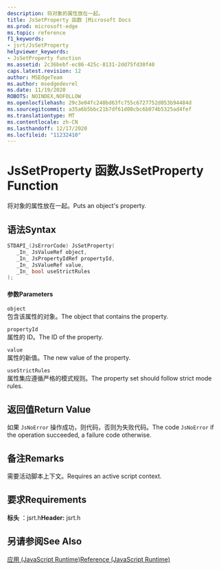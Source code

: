 ```yaml
---
description: 将对象的属性放在一起。
title: JsSetProperty 函数 |Microsoft Docs
ms.prod: microsoft-edge
ms.topic: reference
f1_keywords:
- jsrt/JsSetProperty
helpviewer_keywords:
- JsSetProperty function
ms.assetid: 2c36bebf-ec86-425c-8131-2dd75fd30f40
caps.latest.revision: 12
author: MSEdgeTeam
ms.author: msedgedevrel
ms.date: 11/19/2020
ROBOTS: NOINDEX,NOFOLLOW
ms.openlocfilehash: 29c3e04fc240bd63fc755c6727752d053b94484d
ms.sourcegitcommit: a35a6b5bbc21b7df61d08cbc6b074b5325ad4fef
ms.translationtype: MT
ms.contentlocale: zh-CN
ms.lasthandoff: 12/17/2020
ms.locfileid: "11232410"
---
```

# <span data-ttu-id="bb6c5-103">JsSetProperty 函数</span><span class="sxs-lookup"><span data-stu-id="bb6c5-103">JsSetProperty Function</span></span>

<span data-ttu-id="bb6c5-104">将对象的属性放在一起。</span><span class="sxs-lookup"><span data-stu-id="bb6c5-104">Puts an object's property.</span></span>  
  
## <span data-ttu-id="bb6c5-105">语法</span><span class="sxs-lookup"><span data-stu-id="bb6c5-105">Syntax</span></span>  
  
```cpp  
STDAPI_(JsErrorCode) JsSetProperty(  
   _In_ JsValueRef object,  
   _In_ JsPropertyIdRef propertyId,  
   _In_ JsValueRef value,  
   _In_ bool useStrictRules  
);  
```  
  
#### <span data-ttu-id="bb6c5-106">参数</span><span class="sxs-lookup"><span data-stu-id="bb6c5-106">Parameters</span></span>  
 `object`  
 <span data-ttu-id="bb6c5-107">包含该属性的对象。</span><span class="sxs-lookup"><span data-stu-id="bb6c5-107">The object that contains the property.</span></span>  
  
 `propertyId`  
 <span data-ttu-id="bb6c5-108">属性的 ID。</span><span class="sxs-lookup"><span data-stu-id="bb6c5-108">The ID of the property.</span></span>  
  
 `value`  
 <span data-ttu-id="bb6c5-109">属性的新值。</span><span class="sxs-lookup"><span data-stu-id="bb6c5-109">The new value of the property.</span></span>  
  
 `useStrictRules`  
 <span data-ttu-id="bb6c5-110">属性集应遵循严格的模式规则。</span><span class="sxs-lookup"><span data-stu-id="bb6c5-110">The property set should follow strict mode rules.</span></span>  
  
## <span data-ttu-id="bb6c5-111">返回值</span><span class="sxs-lookup"><span data-stu-id="bb6c5-111">Return Value</span></span>  
 <span data-ttu-id="bb6c5-112">如果 `JsNoError` 操作成功，则代码，否则为失败代码。</span><span class="sxs-lookup"><span data-stu-id="bb6c5-112">The code `JsNoError` if the operation succeeded, a failure code otherwise.</span></span>  
  
## <span data-ttu-id="bb6c5-113">备注</span><span class="sxs-lookup"><span data-stu-id="bb6c5-113">Remarks</span></span>  
 <span data-ttu-id="bb6c5-114">需要活动脚本上下文。</span><span class="sxs-lookup"><span data-stu-id="bb6c5-114">Requires an active script context.</span></span>  
  
## <span data-ttu-id="bb6c5-115">要求</span><span class="sxs-lookup"><span data-stu-id="bb6c5-115">Requirements</span></span>  
 <span data-ttu-id="bb6c5-116">**标头** ：jsrt.h</span><span class="sxs-lookup"><span data-stu-id="bb6c5-116">**Header:** jsrt.h</span></span>  
  
## <span data-ttu-id="bb6c5-117">另请参阅</span><span class="sxs-lookup"><span data-stu-id="bb6c5-117">See Also</span></span>  
 [<span data-ttu-id="bb6c5-118">应用 (JavaScript Runtime)</span><span class="sxs-lookup"><span data-stu-id="bb6c5-118">Reference (JavaScript Runtime)</span></span>](../chakra-hosting/reference-javascript-runtime.md)
